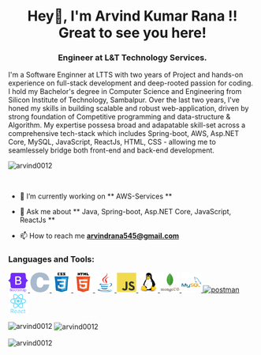 <h1 align="center">Hey👋, I'm Arvind Kumar Rana !! Great to see you here!</h1>
<h3 align="center">Engineer at L&T Technology Services.</h3>

<p>I'm a Software Enginner at LTTS with two years of Project and hands-on experience on full-stack development and deep-rooted passion for coding. I hold my Bachelor's degree in Computer Science and Engineering from Silicon Institute of Technology, Sambalpur. Over the last two years, I've honed my skills in building scalable and robust web-application, driven by strong foundation of Competitive programming and data-structure & Algorithm. My expertise possesa broad and adapatable skill-set across a comprehensive tech-stack which includes Spring-boot, AWS, Asp.NET Core, MySQL, JavaScript, ReactJs, HTML, CSS - allowing me to seamlessely bridge both front-end and back-end development.</p>

<p align="left"> <img src="https://komarev.com/ghpvc/?username=arvind0012&label=Profile%20views&color=0e75b6&style=flat" alt="arvind0012" /> </p>

<p align="left"> <a href="https://twitter.com/" target="blank"><img src="https://img.shields.io/twitter/follow/?logo=twitter&style=for-the-badge" alt="" /></a> </p>

- 🌱 I’m currently working on ** AWS-Services **

- 💬 Ask me about ** Java, Spring-boot, Asp.NET Core, JavaScript, ReactJs **

- 📫 How to reach me **arvindrana545@gmail.com**

<p align="left">
</p>

<h3 align="left">Languages and Tools:</h3>
<a href="https://getbootstrap.com" target="_blank" rel="noreferrer"> <img src="https://raw.githubusercontent.com/devicons/devicon/master/icons/bootstrap/bootstrap-plain-wordmark.svg" alt="bootstrap" width="40" height="40"/> </a> <a href="https://www.cprogramming.com/" target="_blank" rel="noreferrer"> <img src="https://raw.githubusercontent.com/devicons/devicon/master/icons/c/c-original.svg" alt="c" width="40" height="40"/> </a> <a href="https://www.w3schools.com/css/" target="_blank" rel="noreferrer"> <img src="https://raw.githubusercontent.com/devicons/devicon/master/icons/css3/css3-original-wordmark.svg" alt="css3" width="40" height="40"/> </a> <a href="https://www.w3.org/html/" target="_blank" rel="noreferrer"> <img src="https://raw.githubusercontent.com/devicons/devicon/master/icons/html5/html5-original-wordmark.svg" alt="html5" width="40" height="40"/> </a> <a href="https://www.java.com" target="_blank" rel="noreferrer"> <img src="https://raw.githubusercontent.com/devicons/devicon/master/icons/java/java-original.svg" alt="java" width="40" height="40"/> </a> <a href="https://developer.mozilla.org/en-US/docs/Web/JavaScript" target="_blank" rel="noreferrer"> <img src="https://raw.githubusercontent.com/devicons/devicon/master/icons/javascript/javascript-original.svg" alt="javascript" width="40" height="40"/> </a> <a href="https://www.linux.org/" target="_blank" rel="noreferrer"> <img src="https://raw.githubusercontent.com/devicons/devicon/master/icons/linux/linux-original.svg" alt="linux" width="40" height="40"/> </a> <a href="https://www.mongodb.com/" target="_blank" rel="noreferrer"> <img src="https://raw.githubusercontent.com/devicons/devicon/master/icons/mongodb/mongodb-original-wordmark.svg" alt="mongodb" width="40" height="40"/> </a> <a href="https://www.mysql.com/" target="_blank" rel="noreferrer"> <img src="https://raw.githubusercontent.com/devicons/devicon/master/icons/mysql/mysql-original-wordmark.svg" alt="mysql" width="40" height="40"/> </a>  <a href="https://postman.com" target="_blank" rel="noreferrer"> <img src="https://www.vectorlogo.zone/logos/getpostman/getpostman-icon.svg" alt="postman" width="40" height="40"/> </a> <a href="https://reactjs.org/" target="_blank" rel="noreferrer"> <img src="https://raw.githubusercontent.com/devicons/devicon/master/icons/react/react-original-wordmark.svg" alt="react" width="40" height="40"/> </a> </p>

<p><img align="left" src="https://github-readme-stats.vercel.app/api/top-langs?username=arvind0012&show_icons=true&locale=en&layout=compact" alt="arvind0012" /></p>

<p>&nbsp;<img align="center" src="https://github-readme-stats.vercel.app/api?username=arvind0012&show_icons=true&locale=en" alt="arvind0012" /></p>


<p><img align="center" src="https://github-readme-streak-stats.herokuapp.com/?user=arvind0012&" alt="arvind0012" /></p>
